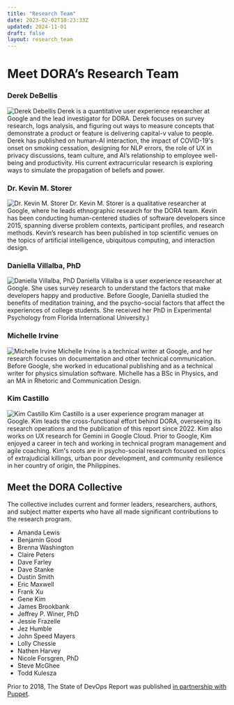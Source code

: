 ```yaml
---
title: "Research Team"
date: 2023-02-02T18:23:33Z
updated: 2024-11-01
draft: false
layout: research_team
---
```


# Meet DORA’s Research Team

### Derek DeBellis
![Derek Debellis](derek-debellis.jpeg)
Derek is a quantitative user experience researcher at Google and the lead investigator for DORA.
Derek focuses on survey research, logs analysis, and figuring out ways to measure concepts that
demonstrate a product or feature is delivering capital-v value to people. Derek has published on
human-AI interaction, the impact of COVID-19's onset on smoking cessation, designing for NLP
errors, the role of UX in privacy discussions, team culture, and AI’s relationship to employee
well-being and productivity. His current extracurricular research is exploring ways to simulate
the propagation of beliefs and power.

### Dr. Kevin M. Storer
![Dr. Kevin M. Storer](kevin-storer.jpeg)
Dr. Kevin M. Storer is a qualitative researcher at Google, where he leads ethnographic research for
the DORA team. Kevin has been conducting human-centered studies of software developers since 2015,
spanning diverse problem contexts, participant profiles, and research methods. Kevin’s research has
been published in top scientific venues on the topics of artificial intelligence, ubiquitous
computing, and interaction design.

### Daniella Villalba, PhD
![Daniella Villalba, PhD](daniella-villalba.jpeg)
Daniella Villalba is a user experience researcher at Google. She uses survey research to understand
the factors that make developers happy and productive. Before Google, Daniella studied the benefits
of meditation training, and the psycho-social factors that affect the experiences of college
students. She received her PhD in Experimental Psychology from Florida International University.)

### Michelle Irvine
![Michelle Irvine](michelle-irvine.jpeg)
Michelle Irvine is a technical writer at Google, and her research focuses on documentation and
other technical communication. Before Google, she worked in educational publishing and as a
technical writer for physics simulation software. Michelle has a BSc in Physics, and an MA in
Rhetoric and Communication Design.

### Kim Castillo
![Kim Castillo](kim-castillo.jpeg)
Kim Castillo is a user experience program manager at Google. Kim leads the cross-functional effort
behind DORA, overseeing its research operations and the publication of this report since 2022. Kim
also works on UX research for Gemini in Google Cloud. Prior to Google, Kim enjoyed a career in tech
and working in technical program management and agile coaching. Kim's roots are in psycho-social
research focused on topics of extrajudicial killings, urban poor development, and community
resilience in her country of origin, the Philippines.

## Meet the DORA Collective
The collective includes current and former leaders, researchers, authors, and subject matter experts who have all made significant contributions to the research program.

  - Amanda Lewis
  - Benjamin Good
  - Brenna Washington
  - Claire Peters
  - Dave Farley
  - Dave Stanke
  - Dustin Smith
  - Eric Maxwell
  - Frank Xu
  - Gene Kim
  - James Brookbank
  - Jeffrey P. Winer, PhD
  - Jessie Frazelle
  - Jez Humble
  - John Speed Mayers
  - Lolly Chessie
  - Nathen Harvey
  - Nicole Forsgren, PhD
  - Steve McGhee
  - Todd Kulesza

Prior to 2018, The State of DevOps Report was published [in partnership with Puppet](https://www.puppet.com/resources/history-of-devops-reports).
